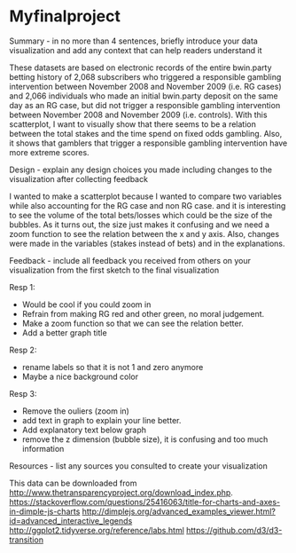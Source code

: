 # Myfinalproject

Summary - in no more than 4 sentences, briefly introduce your data visualization and add any context that can help readers understand it

These datasets are based on electronic records of the entire bwin.party betting history of 2,068 subscribers who triggered a responsible gambling intervention between November 2008 and November 2009 (i.e. RG cases) and 2,066 individuals who made an initial bwin.party deposit on the same day as an RG case, but did not trigger a responsible gambling intervention between November 2008 and November 2009 (i.e. controls). With this scatterplot, I want to visually show that there seems to be a relation between the total stakes and the time spend on fixed odds gambling. Also, it shows that gamblers that trigger a responsible gambling intervention have more extreme scores. 

Design - explain any design choices you made including changes to the visualization after collecting feedback

I wanted to make a scatterplot because I wanted to compare two variables while also accounting for the RG case and non RG case. and it is interesting to see the volume of the total bets/losses which could be the size of the bubbles. As it turns out, the size just makes it confusing and we need a zoom function to see the relation between the x and y axis. Also, changes were made in the variables (stakes instead of bets) and in the explanations.

Feedback - include all feedback you received from others on your visualization from the first sketch to the final visualization

Resp 1:
- Would be cool if you could zoom in
- Refrain from making RG red and other green, no moral judgement.
- Make a zoom function so that we can see the relation better.
- Add a better graph title

Resp 2:
- rename labels so that it is not 1 and zero anymore
- Maybe a nice background color

Resp 3:
- Remove the ouliers (zoom in)
- add text in graph to explain your line better.
- Add explanatory text below graph
- remove the z dimension (bubble size), it is confusing and too much information



Resources - list any sources you consulted to create your visualization

This data can be downloaded from http://www.thetransparencyproject.org/download_index.php. 
https://stackoverflow.com/questions/25416063/title-for-charts-and-axes-in-dimple-js-charts
http://dimplejs.org/advanced_examples_viewer.html?id=advanced_interactive_legends
http://ggplot2.tidyverse.org/reference/labs.html
https://github.com/d3/d3-transition

